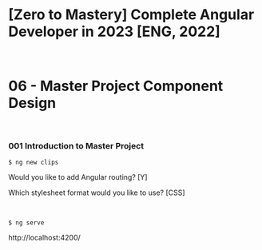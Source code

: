 # [Zero to Mastery] Complete Angular Developer in 2023 [ENG, 2022]

<br/>

# 06 - Master Project Component Design

<br/>

### 001 Introduction to Master Project

```
$ ng new clips
```

Would you like to add Angular routing? [Y]

Which stylesheet format would you like to use? [CSS]

<br/>

```
$ ng serve
```

http://localhost:4200/
